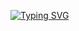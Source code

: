 [![Typing SVG](https://readme-typing-svg.demolab.com?font=Fira+Code&pause=ADD8E6&color=ADD8E6&background=00FF3D00&center=true&vCenter=true&width=435&lines=++++++++++++++++Hi+I'm+OmniscientxKaith+🟢)](https://git.io/typing-svg)

